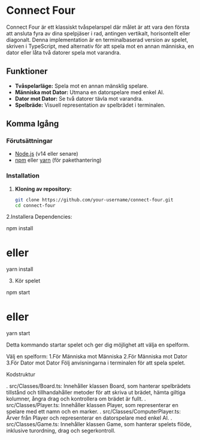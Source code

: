 # Connect Four

Connect Four är ett klassiskt tvåspelarspel där målet är att vara den första att ansluta fyra av dina spelpjäser i rad, antingen vertikalt, horisontellt eller diagonalt. Denna implementation är en terminalbaserad version av spelet, skriven i TypeScript, med alternativ för att spela mot en annan människa, en dator eller låta två datorer spela mot varandra.

## Funktioner

- **Tvåspelarläge:** Spela mot en annan mänsklig spelare.
- **Människa mot Dator:** Utmana en datorspelare med enkel AI.
- **Dator mot Dator:** Se två datorer tävla mot varandra.
- **Spelbräde:** Visuell representation av spelbrädet i terminalen.

## Komma Igång

### Förutsättningar

- [Node.js](https://nodejs.org/) (v14 eller senare)
- [npm](https://www.npmjs.com/) eller [yarn](https://yarnpkg.com/) (för pakethantering)

### Installation

1. **Kloning av repository:**

   ```bash
   git clone https://github.com/your-username/connect-four.git
   cd connect-four
   ```

2.Installera Dependencies:

npm install

# eller

yarn install

3. Kör spelet

npm start

# eller

yarn start

Detta kommando startar spelet och ger dig möjlighet att välja en spelform.

Välj en spelform:
1.För Människa mot Människa
2.För Människa mot Dator
3.För Dator mot Dator
Följ anvisningarna i terminalen för att spela spelet.

Kodstruktur

. src/Classes/Board.ts: Innehåller klassen Board, som hanterar spelbrädets tillstånd och tillhandahåller metoder för att skriva ut brädet, hämta giltiga kolumner, ångra drag och kontrollera om brädet är fullt.
. src/Classes/Player.ts: Innehåller klassen Player, som representerar en spelare med ett namn och en marker.
. src/Classes/ComputerPlayer.ts: Ärver från Player och representerar en datorspelare med enkel AI.
. src/Classes/Game.ts: Innehåller klassen Game, som hanterar spelets flöde, inklusive turordning, drag och segerkontroll.
